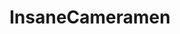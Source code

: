 ---
title: InsaneCameramen
crosslinks:
- SweatyPalms
- livven
- HeavySeas
- WTF
- nonononoyes
- engineteststands
- WeatherGifs
- NoStupidQuestions
- Wellthatsucks
- gifs
- nononono
- BetterEveryLoop
- TsundereSharks
---